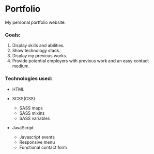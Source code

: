 # Portfolio

My personal portfolio website.

### Goals:

1. Display skills and abilities.
2. Show technology stack.
3. Display my previous works.
4. Provide potential employers with previous work and an easy contact medium.

### Technologies used:

- HTML

- SCSS(CSS)

  - SASS maps
  - SASS mixins
  - SASS variables

- JavaScript

  - Javascript events
  - Responsive menu
  - Functional contact form

  [edamam]: https://developer.edamam.com/
